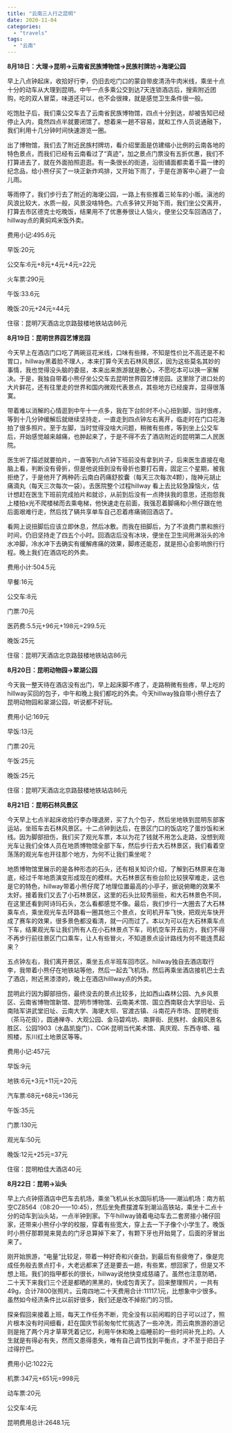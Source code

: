 ```yaml
---
title: "云南三人行之昆明"
date: 2020-11-04
categories: 
  - "travels"
tags: 
  - "云南"
---
```


**8月18日：大理→昆明→云南省民族博物馆→民族村牌坊→海埂公园**

早上八点钟起床，收拾好行李，仍旧去吃门口的蒙自带皮清汤牛肉米线，乘坐十点十分的动车从大理到昆明。中午一点多乘公交到达7天连锁酒店后，搜索附近团购，吃的双人冒菜，味道还可以，也不会很辣，就是感觉卫生条件很一般。

吃饱肚子后，我们乘公交车去了云南省民族博物馆，四点十分到达，却被告知已经停止入内，竟然四点半就要闭馆了。想着来一趟不容易，就和工作人员说通融下，我们利用十几分钟时间快速游览一圈。

出了博物馆，我们去了附近民族村牌坊，看介绍里面是仿建缩小比例的云南各地的特色景点，而我们已经有云南看过了“真迹”，加之景点门票没有五折优惠，我们不打算进去了，就在外面拍照逛逛。有一条很长的街道，沿街铺面都卖着千篇一律的纪念品，给小熊仔买了一块正新炸鸡排，又开始下雨了，于是在游客中心避了一会儿雨。

等雨停了，我们步行去了附近的海埂公园，一路上有些推着三轮车的小贩。滇池的风浪比较大，水质一般，风景没啥特色。六点多钟又开始下雨，我们坐公交离开，打算去市区德克士吃晚饭，结果用不了优惠券很让人恼火，便坐公交车回酒店了，hillway点的黄焖鸡米饭外卖。

费用小记:495.6元

早饭:20元

公交车:6元+8元+4元+4元=22元

火车票:290元

午饭:33.6元

晚饭:20元+24元=44元

住宿：昆明7天酒店北京路鼓楼地铁站店86元

**8月19日：昆明世界园艺博览园**

今天早上在酒店门口吃了两碗豆花米线，口味有些辣，不知是性价比不高还是不和胃口，hillway黑着脸不理人，本来打算今天去石林风景区，因为这些莫名其妙的事情，我也觉得没头脑的委屈，本来出来旅游就是散心，不愿吃本可以换一家解决。于是，我独自带着小熊仔坐公交车去昆明世界园艺博览园。这里除了进口处的大片鲜花，还有往里走的世界和国内微观代表景点，其些地方已经废弃，显得很落寞。

带着难以消解的心情逛到中午十一点多，我在下台阶时不小心扭到脚，当时很疼，等到十几分钟缓解后就继续坚持走，一直走到四点钟左右离开，临走时在门口花海拍了很多照片。至于左脚，当时觉得没啥大问题，稍微有些疼，等到坐上公交车后，开始感觉越来越痛，也肿起来了，于是不得不去了酒店附近的昆明第二人民医院。

医生听了描述就要拍片，一直等到六点钟下班前没有拿到片子，后来医生直接在电脑上看，判断没有骨折，但是他说扭到没有骨折也要打石膏，固定三个星期，被我拒绝了，于是他开了两种药:云南白药痛舒胶囊（每天三次每次4颗），陇神元胡止痛滴丸（每天三次每次一袋）。去医院整个过程hillway 看上去比较急躁恼火，估计想赶在医生下班前完成拍片和就诊，从前到后没有一点搀扶我的意思，还抱怨我上楼拍x光不爬楼梯而去乘电梯，他快速走在前面，我强忍着脚痛和小熊仔跟在他后面艰难行走，然后找了辆共享单车自己忍着疼痛骑回酒店了。

看网上说扭脚后应该立即休息，然后冰敷。而我在扭脚后，为了不浪费门票和旅行时间，仍旧坚持走了四五个小时。回酒店后没有冰块，便坐在卫生间用淋浴头的冷水冲脚，冷水冲下去确实有缓解疼痛的效果，脚疼还能忍，就是担心会影响旅行行程。晚上我们在酒店吃的外卖。

费用小计:504.5元

早餐:16元

公交车:8元

门票:70元

医药费:5.5元+96元+198元=299.5元

晚饭:25元

住宿：昆明7天酒店北京路鼓楼地铁站店86元

**8月20日：昆明动物园→翠湖公园**

今天我一整天待在酒店没有出门，早上起床脚不疼了，走路稍微有些疼，早上吃的hillway买回的包子，中午和晚上我们都吃的外卖。今天hillway独自带小熊仔去了昆明动物园和翠湖公园，听说都不好玩。

费用小记:169元

早饭:13元

门票:20元

午饭:25元

晚饭:25元

住宿：昆明7天酒店北京路鼓楼地铁站店86元

**8月21日：昆明石林风景区**

今天早上七点半起床收拾行李办理退房，买了九个包子，然后坐地铁到昆明东部客运站，坐班车去石林风景区。十二点钟到达后，在景区门口的饭店吃了蛋炒饭和米线。因为脚部扭伤，我们买了观光车票，本以为花了钱就不用怎么走路，没想到观光车让我们全体人员在地质博物馆全部下车，然后步行去大石林景区，我们看着空荡荡的观光车也开往那个地方，为何不让我们乘坐呢？

地质博物馆里展示的是各种形态的石头，还有相关知识介绍，了解到石林原来在海底，经过千年地质演变形成现在的模样。大石林景区有些台阶比较狭窄难走，这也是它的特色，hillway带着小熊仔爬了地理位置最高的小亭子，据说俯瞰的效果不太好。接着我们又去了小石林景区，这里的石头比较秀丽些，和大石林景色不同，在这里还看到阿诗玛石头，怎么看都感觉不像。最后，我们步行一大圈去了大石林乘车点，乘坐观光车去环路看一圈其他三个景点，女司机开车飞快，把观光车快开成了赛车的效果，很多景色都没看清，就一闪而过了。本以为可以在大石林乘车点下车，结果观光车让我们所有人在小石林景点下车，司机空车开去前方，我们不得不再步行前往景区门口乘车，让人有些冒火，不知道景点设计路线为何不能连贯起来？

五点钟左右，我们离开景区，乘坐五点半班车回市区。hillway独自去酒店取行李，我带着小熊仔在地铁站等他，然后一起去飞机场，然后再乘坐酒店接机巴士去了酒店，附近黑漆漆的，晚上在酒店hilllway点的外卖。

昆明此行因为脚部扭伤，最终没去的景点比较多，比如西山森林公园、九乡风景区、云南省博物馆新馆、昆明市博物馆、云南美术馆、国立西南联合大学旧址、云南陆军讲武堂旧址、云南大学、海埂大坝、官渡古镇、斗南花卉市场、昆明老街（茶马花街），圆通禅寺、大观公园、金马碧鸡坊、南屏街、民族村、金殿风景名胜区、公园1903（水晶凯旋门）、CGK·昆明当代美术馆、真庆观、东西寺塔、福照楼，东川红土地景区等等。

费用小记:457元

早饭:9元

地铁:6元+3元+11元=20元

汽车票:68元+68元=136元

午饭:35元

门票:130元

观光车:50元

晚饭:12元+25元=37元

住宿：昆明柏佳大酒店40元

**8月22日：昆明→汕头**

早上六点钟搭酒店中巴车去机场，乘坐飞机从长水国际机场——潮汕机场：南方航空CZ8564（08:20——10:45），然后坐免费摆渡车到潮汕高铁站，乘坐十二点十分的动车到汕头站，一点半钟到家。下午hillway骑着电动车去二套房接小猪仔回家，还带来小熊仔小学的校服，穿着有些宽大，穿上去一下子像个小学生了。晚饭时小熊仔那颗晃来晃去的门牙总算掉下来了，有颗下牙也开始晃了，后面的牙冒出来了。

刚开始旅游，“电量”比较足，带着一种好奇和兴奋劲，到最后有些疲倦了，像是完成任务般去景点打卡，大老远都来了还是要去一趟，有些累，想回家了，但是又不想上班。我们的指甲都长的很长，hillway说他快变成慈禧了。虽然也注意防晒，二十天下来我们三个还是都晒的黑黑的，快成包青天了。回来整理照片，一共有49g，合计7800张照片。云南四地二十天费用合计:11117.1元，比想象中少很多。虽然如今经济条件比以前好很多，我们还是改不掉抠门的习惯。

探亲假回来接着上班，每天工作任务不断，完全没有以前闲暇的日子可以过了，照片根本没有时间细看，赶在国庆节前匆匆忙忙挑选了一些冲洗，而云南旅游的游记则是拖了两个月才草草凭着记忆，利用午休和晚上临睡前的一些时间补充上的。人生就是有得必有失，然而又患得患失，唯有自己调节找到平衡点，才不至于把日子过得拧巴。

费用小记:1022元

机票:347元+651元=998元

动车票:20元

公交车:4元

昆明费用总计:2648.1元
